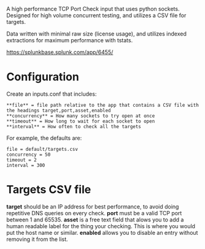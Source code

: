 A high performance TCP Port Check input that uses python sockets. Designed for high volume concurrent testing, and utilizes a CSV file for targets.

Data written with minimal raw size (license usage), and utilizes indexed extractions for maximum performance with tstats.

https://splunkbase.splunk.com/app/6455/

# Configuration
Create an inputs.conf that includes:

```
**file** = file path relative to the app that contains a CSV file with the headings target,port,asset,enabled
**concurrency** = How many sockets to try open at once
**timeout** = How long to wait for each socket to open
**interval** = How often to check all the targets
```

For example, the defaults are:
```
file = default/targets.csv
concurrency = 50
timeout = 2
interval = 300
```

# Targets CSV file
**target** should be an IP address for best performance, to avoid doing repetitive DNS queries on every check.
**port** must be a valid TCP port between 1 and 65535.
**asset** is a free text field that alows you to add a human readable label for the thing your checking. This is where you would put the host name or similar.
**enabled** allows you to disable an entry without removing it from the list.